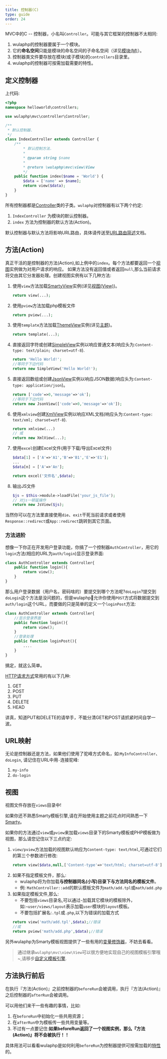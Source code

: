 ```yaml
---
title: 控制器(C)
type: guide
order: 24
---
```


MVC中的C -- 控制器，小名叫`Controller`。可能与其它框架的控制器不太相同:

1. wulaphp的控制器要属于一个模块。
2. 它的**命名空间**只能是模块的命名空间的子命名空间（详见[模块(M)](module.html)）。
3. 控制器类文件要存放在模块(或子模块)的`controllers`目录里。
4. wulaphp的控制器可按需加载需要的特性。

## 定义控制器

上代码:

```php
<?php
namespace helloworld\controllers;

use wulaphp\mvc\controller\Controller;

/**
 * 默认控制器.
 */
class IndexController extends Controller {
    /**
        * 默认控制方法.
        *
        * @param string $name
        *
        * @return \wulaphp\mvc\view\View
        */
    public function index($name = 'World') {
        $data = ['name' => $name];
        return view($data);
    }
}
```

所有控制器都是[Controller](https://github.com/ninggf/wulaphp/blob/v2.0/wulaphp/mvc/controller/Controller.php)类的子类。`wulaphp`对控制器有以下两个约定:

1. `IndexController` 为模块的默认控制器。
2. `index` 方法为控制器的默认方法(Action)。

默认控制器与默认方法将影响URL路由，具体请传送至[URL路由简述](../getstarted.html#URL路由简述)文档。

## 方法(Action)

真正干活的是控制器的方法(Action),如上例中的`index`。每个方法都要返回一个[视图](view.html)实例做为对用户请求的响应。
如果方法没有返回值或者返回`null`,那么当前请求将交由其它分发器处理。创建视图实例有以下几种方法:

1. 使用`view`方法加载[SmartyView](https://github.com/ninggf/wulaphp/blob/v2.0/wulaphp/mvc/view/SmartyView.php)实例(详见[视图(View)](#视图))。
    ```php
    return view(...);
    ```
2. 使用`pview`方法加载php模板文件
    ```php
    return pview(...);
    ```
3. 使用`template`方法加载[ThemeView](https://github.com/ninggf/wulaphp/blob/v2.0/wulaphp/mvc/view/ThemeView.php)实例(详见[主题](theme.html))。
    ```php
    return template(...);
    ```
4. 直接返回字符或创建[SimpleView](https://github.com/ninggf/wulaphp/blob/v2.0/wulaphp/mvc/view/SimpleView.php)实例以响应普通文本(响应头为:`Content-type: text/plain; charset=utf-8`).
    ```php
    return 'Hello World!';
    //等同于下边代码
    return new SimpleView('Hello World!');
    ```
5. 直接返回数组或创建[JsonView](https://github.com/ninggf/wulaphp/blob/v2.0/wulaphp/mvc/view/JsonView.php)实例以响应JSON数据(响应头为:`Content-type: application/json`)。
    ```php
    return ['code'=>0,'message'=>'ok'];
    //等同于下边代码
    return new JsonView(['code'=>0,'message'=>'ok']);
    ```
6. 使用`xmlview`创建[XmlView](https://github.com/ninggf/wulaphp/blob/v2.0/wulaphp/mvc/view/XmlView.php)实例以响应XML文档(响应头为:`Content-type: text/xml; charset=utf-8`).
    ```php
    return xmlview(...)
    // 或
    return new XmlView(...);
    ```
7. 使用`excel`创建Excel文件(用于下载/导出Excel文件)
    ```php
    $data[1] = ['A'=>'A1','B'=>'B1','E'=>'E1'];
    ...
    $data[n] = ['A'=>'An'];

    return excel('文件名',$data);
    ```
8. 输出JS文件
    ```php
    $js = $this->module->loadFile('your_js_file');
    // 对js一顿猛操作
    return new JsView($js);
    ```

当然你可以在方法里直接使用`die`、`exit`干死当前请求或者使用`Response::redirect`或`App::redirect`跳转到其它页面。

### 方法进阶

想像一下你正在开发用户登录功能，你搞了一个控制器`AuthController`，用它的`login`方法(相应的URL为`auth/login`)显示登录界面:

```php
class AuthController extends Controller{
    public function login(){
        return view();
    }
}
```

那么用户登录数据（用户名，密码啥的）要提交到哪个方法呢?`doLogin`?提交到`doLogin`这个方法是没问题的，但是wulaphp允许你使用`POST`方式将数据提交到`auth/login`这个URL，而要做的只是简单的定义一个`loginPost`方法:

```php
class AuthController extends Controller{
    //显示登录界面
    public function login(){
        return view();
    }
    //登录处理
    public function loginPost(){
        ....
    }
}
```

搞定，就这么简单。

[HTTP请求方式](https://www.w3schools.com/tags/ref_httpmethods.asp)常用的有以下几种:

1. GET
2. POST
3. PUT
4. DELETE
5. HEAD

讲真，知道PUT和DELETE的请举手，不能分清GET和POST请抓紧时间自学一波。

## URL映射

无论是控制器还是方法，如果他们使用了驼峰方式命名，如:`MyInfoController`、`doLogin`, 请记住在URL中用`-`连接驼峰:

1. `my-info`
2. `do-login`

## 视图

视图文件存放在`views`目录中!

<p class="tip">
如果你还不熟悉Smarty模板引擎,请在开始使用主题之前花点时间熟悉一下<a href="https://www.smarty.net/docs/zh_CN/" target="_blank">Smarty</a>。
</p>

如果你的方法通过`view`或`pview`来加载`views`目录下的Smarty模板或PHP模板做为视图，那么请您记住以下三点约定:

1. `view/pview`方法加载的视图默认响应为`Content-type: text/html`,可通过它们的第三个参数进行修改:
    ```php
    return view($data,null,['Content-type'=>'text/html; charset=utf-8']);
    ```
2. 如果不指定模板文件，那么:
    * wulaphp将为你加载**与控制器同名(小写)目录下与方法同名的模板文件**。
    * 例: `MathController::add`的默认模板文件为`math/add.tpl`或`math/add.php`
3. 如果指定模板文件,那么:
    * 不要包括`views`目录名,可以通过`~`加载其它模块的模板除外，如:`~user/views/layout`表示加载`user`模块的`layout`模板。
    * 不要包括扩展名:`.tpl`或`.php`,以下为错误的加载方式
    ```php
    return view('math/add.tpl',$data);//错误
    //或
    return pview('math/add.php',$data);//错误
    ```

另外wulaphp为Smarty模板视图提供了一些有用的[变量修饰器](theme.html#修饰器)，不妨去看看。

> 通过继承`wulaphp\mvc\view\View`可以很方便地实现自己的视图模板引擎哦~,请移步[自定义模板引擎](view.html#自定义视图).

## 方法执行前后

在执行『方法(Action)』之前控制器的`beforeRun`会被调用，执行『方法(Action)』之后控制器的`afterRun`会被调用。

可以用他们来干一些有趣的事情，比如:

1. 在`beforeRun`中初始化一些共用资源；
2. 在`afterRun`中为模板传一些共用变量等。
3. 不过有一点要记住:**如果beforeRun返回了一个视图实例，那么『方法(Action)』将不会被执行！！**

具体用法可以看看wulaphp是如何利用`beforeRun`为控制器提供可按需加载的[特性](supports.html)的。
